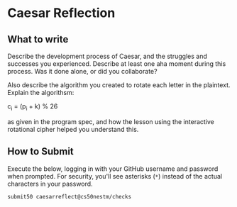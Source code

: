 # Caesar Reflection

## What to write

Describe the development process of Caesar, and the struggles and successes you experienced. Describe at least one aha moment during this process. Was it done alone, or did you collaborate?

Also describe the algorithm you created to rotate each letter in the plaintext. Explain the algorithsm:

c<sub>i</sub> = (p<sub>i</sub> + k) % 26

as given in the program spec, and how the lesson using the interactive rotational cipher helped you understand this.

## How to Submit

Execute the below, logging in with your GitHub username and password when prompted. For security, you'll see asterisks (`*`) instead of the actual characters in your password.

```
submit50 caesarreflect@cs50nestm/checks
```


